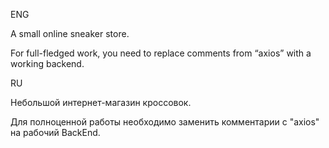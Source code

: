 ENG

A small online sneaker store.

For full-fledged work, you need to replace comments from “axios” with a working backend.


RU

Небольшой интернет-магазин кроссовок.

Для полноценной работы необходимо заменить комментарии с "axios" на рабочий BackEnd. 
